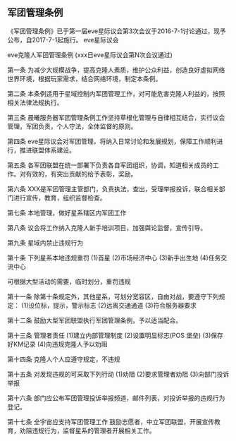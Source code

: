 军团管理条例
---
《军团管理条例》已于第一届eve星际议会第3次会议于2016-7-1讨论通过，现予公布，自2017-7-1起施行。
	eve星际议会

eve克隆人军团管理条例
(xxx日eve星际议会第N次会议通过)

第一条 为减少大规模战争，提高克隆人素质，维护公众利益，创造良好虚拟网络世界环境，根据玩家需求，结合网络环境，制定本条例。

第二条 本条例适用于星域控制内军团管理工作，对可能危害克隆人利益的，按照相关法律法规执行。

第三条 晨曦服务器军团管理条例工作坚持草根化管理与自律相互结合，实行议会管理，军团负责，个人守法，全体监督的原则。

第四条 eve星际议会对军团管理，将纳入日常讨论和发展规划，保障工作顺利进行，推进联盟体系建设。

第五条 各军团联盟在统一部署下负责各自军团组织，协调，知道相关成员的工作。对有效的，有突出贡献的给予表彰，奖励。

第六条 XXX是军团管理主管部门，负责执法，查出，受理举报投诉，联合相关部门进行宣传，教育，组织监督检查。

第七条 本地管理，做好星系辖区内军团工作

第八条 议会将工作纳入克隆人新手培训项目，加强舆论监督，宣传引导。

第九条 星域内禁止违规行为

第十条 下列星系本地违规重罚
(1)首星
(2)市场经济中心
(3)新手出生地
(4)任务交流中心

可根据大型活动的需要，临时划分，重罚违规

第十一条 除第十条规定外，其他星系，可划分宽容区，自由对战，要遵守下列规定：
(1)设位标，提示，警示标志
(2)远离交通通道
(3)符合服务器要求

第十二条 鼓励大型军团联盟执行军团管理条例，予以适当配合。

第十三条 管理者责任
(1)建立内部管理制度
(2)设置明显标志(POS 堡垒)
(3)保存好KM记录
(4)向违规克隆人予以劝阻

第十四条 克隆人个人应遵守规定，不违规

第十五条 对发现违规的可采取下列行动
(1)劝阻
(2)要求管理者劝阻
(3)向部门投诉举报

第十六条 部门应公布军团管理投诉举报频道，邮件列表，对投诉举报的违规行为登记。

第十七条 全宇宙应支持军团管理工作
鼓励志愿者，中立军团联盟，开展宣传教育，劝阻违规行为，监督星系的管理者开展相关工作。
